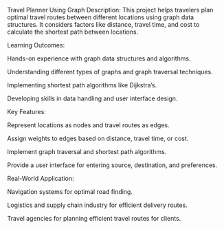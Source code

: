 Travel Planner Using Graph
Description: This project helps travelers plan optimal travel routes between different locations using graph data structures. It considers factors like distance, travel time, and cost to calculate the shortest path between locations.

Learning Outcomes:

Hands-on experience with graph data structures and algorithms.

Understanding different types of graphs and graph traversal techniques.

Implementing shortest path algorithms like Dijkstra’s.

Developing skills in data handling and user interface design.

Key Features:

Represent locations as nodes and travel routes as edges.

Assign weights to edges based on distance, travel time, or cost.

Implement graph traversal and shortest path algorithms.

Provide a user interface for entering source, destination, and preferences.

Real-World Application:

Navigation systems for optimal road finding.

Logistics and supply chain industry for efficient delivery routes.

Travel agencies for planning efficient travel routes for clients.
